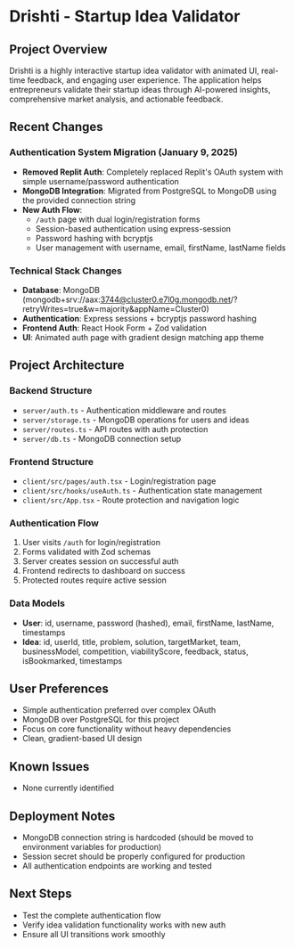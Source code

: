 # Drishti - Startup Idea Validator

## Project Overview

Drishti is a highly interactive startup idea validator with animated UI, real-time feedback, and engaging user experience. The application helps entrepreneurs validate their startup ideas through AI-powered insights, comprehensive market analysis, and actionable feedback.

## Recent Changes

### Authentication System Migration (January 9, 2025)
- **Removed Replit Auth**: Completely replaced Replit's OAuth system with simple username/password authentication
- **MongoDB Integration**: Migrated from PostgreSQL to MongoDB using the provided connection string
- **New Auth Flow**: 
  - `/auth` page with dual login/registration forms
  - Session-based authentication using express-session
  - Password hashing with bcryptjs
  - User management with username, email, firstName, lastName fields

### Technical Stack Changes
- **Database**: MongoDB (mongodb+srv://aax:3744@cluster0.e7l0g.mongodb.net/?retryWrites=true&w=majority&appName=Cluster0)
- **Authentication**: Express sessions + bcryptjs password hashing
- **Frontend Auth**: React Hook Form + Zod validation
- **UI**: Animated auth page with gradient design matching app theme

## Project Architecture

### Backend Structure
- `server/auth.ts` - Authentication middleware and routes
- `server/storage.ts` - MongoDB operations for users and ideas  
- `server/routes.ts` - API routes with auth protection
- `server/db.ts` - MongoDB connection setup

### Frontend Structure
- `client/src/pages/auth.tsx` - Login/registration page
- `client/src/hooks/useAuth.ts` - Authentication state management
- `client/src/App.tsx` - Route protection and navigation logic

### Authentication Flow
1. User visits `/auth` for login/registration
2. Forms validated with Zod schemas
3. Server creates session on successful auth
4. Frontend redirects to dashboard on success
5. Protected routes require active session

### Data Models
- **User**: id, username, password (hashed), email, firstName, lastName, timestamps
- **Idea**: id, userId, title, problem, solution, targetMarket, team, businessModel, competition, viabilityScore, feedback, status, isBookmarked, timestamps

## User Preferences
- Simple authentication preferred over complex OAuth
- MongoDB over PostgreSQL for this project
- Focus on core functionality without heavy dependencies
- Clean, gradient-based UI design

## Known Issues
- None currently identified

## Deployment Notes
- MongoDB connection string is hardcoded (should be moved to environment variables for production)
- Session secret should be properly configured for production
- All authentication endpoints are working and tested

## Next Steps
- Test the complete authentication flow
- Verify idea validation functionality works with new auth
- Ensure all UI transitions work smoothly